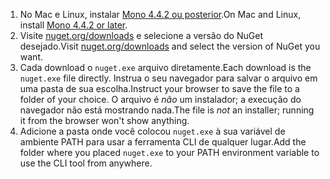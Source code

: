 1. <span data-ttu-id="32864-101">No Mac e Linux, instalar [Mono 4.4.2 ou posterior](http://www.mono-project.com/docs/getting-started/install/).</span><span class="sxs-lookup"><span data-stu-id="32864-101">On Mac and Linux, install [Mono 4.4.2 or later](http://www.mono-project.com/docs/getting-started/install/).</span></span>
2. <span data-ttu-id="32864-102">Visite [nuget.org/downloads](https://nuget.org/downloads) e selecione a versão do NuGet desejado.</span><span class="sxs-lookup"><span data-stu-id="32864-102">Visit [nuget.org/downloads](https://nuget.org/downloads) and select the version of NuGet you want.</span></span>
3. <span data-ttu-id="32864-103">Cada download o `nuget.exe` arquivo diretamente.</span><span class="sxs-lookup"><span data-stu-id="32864-103">Each download is the `nuget.exe` file directly.</span></span> <span data-ttu-id="32864-104">Instrua o seu navegador para salvar o arquivo em uma pasta de sua escolha.</span><span class="sxs-lookup"><span data-stu-id="32864-104">Instruct your browser to save the file to a folder of your choice.</span></span> <span data-ttu-id="32864-105">O arquivo é *não* um instalador; a execução do navegador não está mostrando nada.</span><span class="sxs-lookup"><span data-stu-id="32864-105">The file is *not* an installer; running it from the browser won't show anything.</span></span>
4. <span data-ttu-id="32864-106">Adicione a pasta onde você colocou `nuget.exe` à sua variável de ambiente PATH para usar a ferramenta CLI de qualquer lugar.</span><span class="sxs-lookup"><span data-stu-id="32864-106">Add the folder where you placed `nuget.exe` to your PATH environment variable to use the CLI tool from anywhere.</span></span>